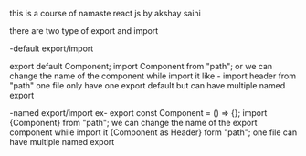 this is a course of namaste react js by akshay saini


there are  two type of export and import 

-default export/import

export default Component;
import Component from "path";
or we can change the name of the component while import it like -   import header from "path"
one file only have one export default but can have multiple named export

-named export/import
ex-  export const Component  = () => {};
import {Component} from "path";
we can change the name of the export component while import it  {Component as Header} form "path";
one file can have multiple named export 